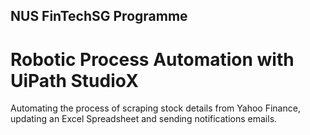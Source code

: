 ## NUS FinTechSG Programme

# Robotic Process Automation with UiPath StudioX

Automating the process of scraping stock details from Yahoo Finance, updating an Excel Spreadsheet and sending notifications emails.
